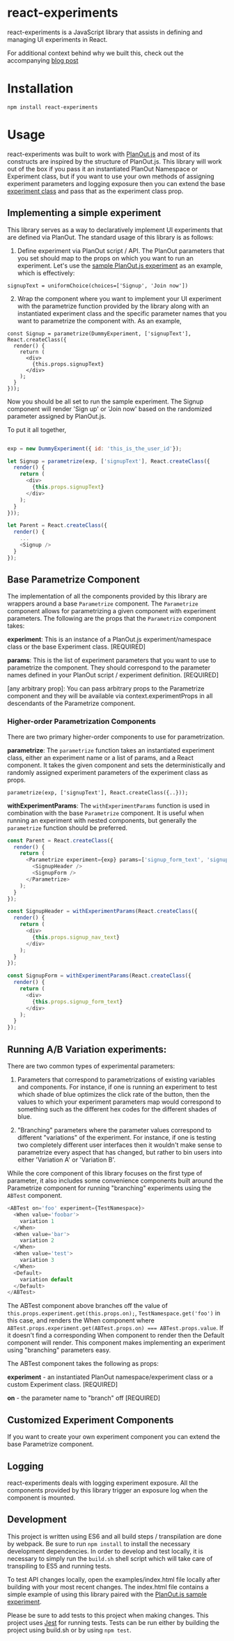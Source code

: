 react-experiments
====================

react-experiments is a JavaScript library that assists in defining and managing UI experiments in React.

For additional context behind why we built this, check out the accompanying [blog post](http://product.hubspot.com/blog/product-experimentation-with-planout-and-react.js)

# Installation

```
npm install react-experiments
```

# Usage

react-experiments was built to work with [PlanOut.js](https://www.github.com/HubSpot/PlanOut.js) and most of its constructs are inspired by the structure of PlanOut.js. This library will work out of the box if you pass it an instantiated PlanOut Namespace or Experiment class, but if you want to use your own methods of assigning experiment parameters and logging exposure then you can extend the base [experiment class](https://github.com/HubSpot/react-experiments/blob/master/src/Experiment.js) and pass that as the experiment class prop.


## Implementing a simple experiment

This library serves as a way to declaratively implement UI experiments that are defined via PlanOut. The standard usage of this library is as follows:

1) Define experiment via PlanOut script / API. The PlanOut parameters that you set should map to the props on which you want to run an experiment. Let's use the [sample PlanOut.js experiment](https://github.com/HubSpot/PlanOut.js/blob/master/examples/sample_planout_es5.js#L41) as an example, which is effectively:

```
signupText = uniformChoice(choices=['Signup', 'Join now'])
```

2) Wrap the component where you want to implement your UI experiment with the parametrize function provided by the library along with an instantiated experiment class and the specific parameter names that you want to parametrize the component with. As an example,

```
const Signup = parametrize(DummyExperiment, ['signupText'], React.createClass({
  render() {
    return (
      <div>
        {this.props.signupText}
      </div>
    );
  }
}));
```

Now you should be all set to run the sample experiment. The Signup component will render 'Sign up' or 'Join now' based on the randomized parameter assigned by PlanOut.js.

To put it all together,

```javascript

exp = new DummyExperiment({ id: 'this_is_the_user_id'});

let Signup = parametrize(exp, ['signupText'], React.createClass({
  render() {
    return (
      <div>
        {this.props.signupText}
      </div>
    );
  }
}));

let Parent = React.createClass({
  render() {
    ...
    <Signup />
  }
});
```


## Base Parametrize Component

The implementation of all the components provided by this library are wrappers around a base ```Parametrize``` component. The ```Parametrize``` component allows for parametrizing a given component with experiment parameters. The following are the props that the ```Parametrize``` component takes:

**experiment**: This is an instance of a PlanOut.js experiment/namespace class or the base Experiment class. [REQUIRED]


**params**: This is the list of experiment parameters that you want to use to parametrize the component. They should correspond to the parameter names defined in your PlanOut script / experiment definition. [REQUIRED]

[any arbitrary prop]: You can pass arbitrary props to the Parametrize component and they will be available via context.experimentProps in all descendants of the Parametrize component.

### Higher-order Parametrization Components

There are two primary higher-order components to use for parametrization.

**parametrize**: The ```parametrize``` function takes an instantiated experiment class, either an experiment name or a list of params, and a React component. It takes the given component and sets the deterministically and randomly assigned experiment parameters of the experiment class as props.

```parametrize(exp, ['signupText'], React.createClass({..}));```

**withExperimentParams**: The ```withExperimentParams``` function is used in combination with the base ```Parametrize``` component. It is useful when running an experiment with nested components, but generally the ```parametrize``` function should be preferred.


```javascript
const Parent = React.createClass({
  render() {
    return (
      <Parametrize experiment={exp} params=['signup_form_text', 'signup_nav_text']>
        <SignupHeader />
        <SignupForm />
      </Parametrize>
    );
  }
});

const SignupHeader = withExperimentParams(React.createClass({
  render() {
    return (
      <div>
        {this.props.signup_nav_text}
      </div>
    );
  }
});

const SignupForm = withExperimentParams(React.createClass({
  render() {
    return (
      <div>
        {this.props.signup_form_text}
      </div>
    );
  }
});
```


## Running A/B Variation experiments:

There are two common types of experimental parameters:

1) Parameters that correspond to parametrizations of existing variables and components. For instance, if one is running an experiment to test which shade of blue optimizes the click rate of the button, then the values to which your experiment parameters map would correspond to something such as the different hex codes for the different shades of blue.

2) "Branching" parameters where the parameter values correspond to different "variations" of the experiment. For instance, if one is testing two completely different user interfaces then it wouldn't make sense to parametrize every aspect that has changed, but rather to bin users into either 'Variation A' or 'Variation B'.

While the core component of this library focuses on the first type of parameter, it also includes some convenience components built around the Parametrize component for running "branching" experiments using the ```ABTest``` component.

```javascript
<ABTest on='foo' experiment={TestNamespace}>
  <When value='foobar'>
    variation 1
  </When>
  <When value='bar'>
    variation 2
  </When>
  <When value='test'>
    variation 3
  </When>
  <Default>
    variation default
  </Default>
</ABTest>
```

The ABTest component above branches off the value of ```this.props.experiment.get(this.props.on);```, ```TestNamespace.get('foo')``` in this case, and renders the When component where ```ABTest.props.experiment.get(ABTest.props.on) === ABTest.props.value```. If it doesn't find a corresponding When component to render then the Default component will render. This component makes implementing an experiment using "branching" parameters easy.

The ABTest component takes the following as props:

**experiment** - an instantiated PlanOut namespace/experiment class or a custom Experiment class. [REQUIRED]

**on** - the parameter name to "branch" off [REQUIRED]

## Customized Experiment Components

If you want to create your own experiment component you can extend the base Parametrize component.

## Logging

react-experiments deals with logging experiment exposure. All the components provided by this library trigger an exposure log when the component is mounted.

## Development

This project is written using ES6 and all build steps / transpilation are done by webpack. Be sure to run ```npm install``` to install the necessary development dependencies. In order to develop and test locally, it is necessary to simply run the ```build.sh``` shell script which will take care of transpiling to ES5 and running tests.

To test API changes locally, open the examples/index.html file locally after building with your most recent changes. The index.html file contains a simple example of using this library paired with the [PlanOut.js sample experiment](https://github.com/HubSpot/PlanOut.js/blob/master/examples/sample_planout_es5.js).

Please be sure to add tests to this project when making changes. This project uses [Jest](https://facebook.github.io/jest/) for running tests. Tests can be run either by building the project using build.sh or by using ```npm test```.
